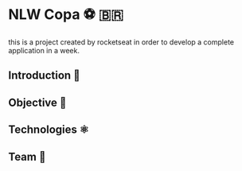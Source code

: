 # NLW Copa ⚽ 🇧🇷
this is a project created by rocketseat in order to develop a complete application in a week.

## Introduction 🚀
## Objective 🥤
## Technologies ⚛️
## Team 💜
